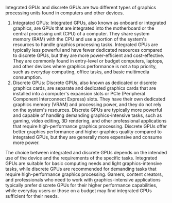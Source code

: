 Integrated GPUs and discrete GPUs are two different types of graphics processing units found in computers and other devices.

1.  Integrated GPUs: Integrated GPUs, also known as onboard or integrated graphics, are GPUs that are integrated into the motherboard or the central processing unit (CPU) of a computer. They share system memory (RAM) with the CPU and use a portion of the system's resources to handle graphics processing tasks. Integrated GPUs are typically less powerful and have fewer dedicated resources compared to discrete GPUs, but they are more power-efficient and cost-effective. They are commonly found in entry-level or budget computers, laptops, and other devices where graphics performance is not a top priority, such as everyday computing, office tasks, and basic multimedia consumption.
2.  Discrete GPUs: Discrete GPUs, also known as dedicated or discrete graphics cards, are separate and dedicated graphics cards that are installed into a computer's expansion slots or PCIe (Peripheral Component Interconnect Express) slots. They have their own dedicated graphics memory (VRAM) and processing power, and they do not rely on the system's resources. Discrete GPUs are typically more powerful and capable of handling demanding graphics-intensive tasks, such as gaming, video editing, 3D rendering, and other professional applications that require high-performance graphics processing. Discrete GPUs offer better graphics performance and higher graphics quality compared to integrated GPUs, but they are generally more expensive and consume more power.

The choice between integrated and discrete GPUs depends on the intended use of the device and the requirements of the specific tasks. Integrated GPUs are suitable for basic computing needs and light graphics-intensive tasks, while discrete GPUs are recommended for demanding tasks that require high-performance graphics processing. Gamers, content creators, and professionals who need to work with graphics-intensive applications typically prefer discrete GPUs for their higher performance capabilities, while everyday users or those on a budget may find integrated GPUs sufficient for their needs.